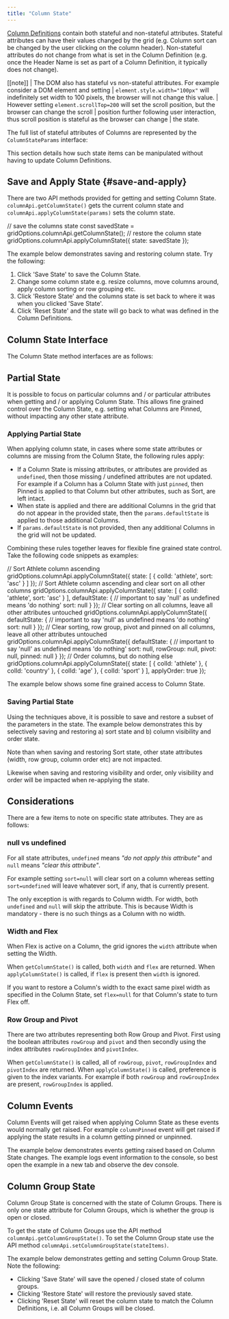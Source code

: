 ```yaml
---
title: "Column State"
---
```


[Column Definitions](/column-definitions/) contain both stateful and non-stateful attributes. Stateful attributes can
have their values changed by the grid (e.g. Column sort can be changed by the user clicking on the column header).
Non-stateful attributes do not change from what is set in the Column Definition (e.g. once the Header Name is set as
part of a Column Definition, it typically does not change).

[[note]]
| The DOM also has stateful vs non-stateful attributes. For example consider a DOM element and setting 
| `element.style.width="100px"` will indefinitely set width to 100 pixels, the browser will not change this value. 
| However setting `element.scrollTop=200` will set the scroll position, but the browser can change the scroll
| position further following user interaction, thus scroll position is stateful as the browser can change
| the state.


The full list of stateful attributes of Columns are represented by the `ColumnStateParams` interface:

<interface-documentation interfaceName='ColumnStateParams' ></interface-documentation>

This section details how such state items can be manipulated without having to update Column Definitions.

## Save and Apply State {#save-and-apply}

There are two API methods provided for getting and setting Column State. `columnApi.getColumnState()` gets the current
column state and `columnApi.applyColumnState(params)` sets the column state.

<snippet>
// save the columns state
const savedState = gridOptions.columnApi.getColumnState();
// restore the column state
gridOptions.columnApi.applyColumnState({ state: savedState });
</snippet>

The example below demonstrates saving and restoring column state. Try the following:

1. Click 'Save State' to save the Column State.
1. Change some column state e.g. resize columns, move columns around, apply column sorting or row grouping etc.
1. Click 'Restore State' and the columns state is set back to where it was when you clicked 'Save State'.
1. Click 'Reset State' and the state will go back to what was defined in the Column Definitions.

<grid-example title='Save and Apply State' name='save-apply-state' type='generated' options='{ "enterprise": true, "modules": ["clientside", "rowgrouping"] }'></grid-example>

## Column State Interface

The Column State method interfaces are as follows:

<api-documentation source='column-api/api.json' section='state' names='["getColumnState", "applyColumnState"]'></api-documentation>

## Partial State

It is possible to focus on particular columns and / or particular attributes when getting and / or applying Column
State. This allows fine grained control over the Column State, e.g. setting what Columns are Pinned, without impacting
any other state attribute.

### Applying Partial State

When applying column state, in cases where some state attributes or columns are missing from the Column State,
the following rules apply:

- If a Column State is missing attributes, or attributes are provided as `undefined`, then those missing / undefined
attributes are not updated. For example if a Column has a Column State with just `pinned`, then Pinned is applied to
that Column but other attributes, such as Sort, are left intact.
- When state is applied and there are additional Columns in the grid that do not appear in the provided state, then the
`params.defaultState` is applied to those additional Columns.
- If `params.defaultState` is not provided, then any additional Columns in the grid will not be updated.

Combining these rules together leaves for flexible fine grained state control. Take the following code snippets as
examples:

<snippet>
// Sort Athlete column ascending
gridOptions.columnApi.applyColumnState({
    state: [
        {
            colId: 'athlete',
            sort: 'asc'
        }
    ]
});
// Sort Athlete column ascending and clear sort on all other columns
gridOptions.columnApi.applyColumnState({
    state: [
        {
            colId: 'athlete',
            sort: 'asc'
        }
    ],
    defaultState: {
        // important to say 'null' as undefined means 'do nothing'
        sort: null
    }
});
// Clear sorting on all columns, leave all other attributes untouched
gridOptions.columnApi.applyColumnState({
    defaultState: {
        // important to say 'null' as undefined means 'do nothing'
        sort: null
    }
});
// Clear sorting, row group, pivot and pinned on all columns, leave all other attributes untouched
gridOptions.columnApi.applyColumnState({
    defaultState: {
        // important to say 'null' as undefined means 'do nothing'
        sort: null,
        rowGroup: null,
        pivot: null,
        pinned: null
    }
});
// Order columns, but do nothing else
gridOptions.columnApi.applyColumnState({
    state: [
        { colId: 'athlete' },
        { colId: 'country' },
        { colId: 'age' },
        { colId: 'sport' }
    ],
    applyOrder: true
});
</snippet>

The example below shows some fine grained access to Column State.

<grid-example title='Fine Grained State' name='fine-grained-state' type='mixed' options='{ "enterprise": true, "modules": ["clientside", "rowgrouping"] }'></grid-example>

### Saving Partial State

Using the techniques above, it is possible to save and restore a subset of the parameters in the state.
The example below demonstrates this by selectively saving and restoring a) sort state and
b) column visibility and order state.

Note than when saving and restoring Sort state, other state attributes (width, row group, column order etc)
are not impacted.

Likewise when saving and restoring visibility and order, only visibility and order will be impacted when
re-applying the state.

<grid-example title='Selective State' name='selective-state' type='generated' options='{ "enterprise": true, "modules": ["clientside", "rowgrouping"] }'></grid-example>

## Considerations

There are a few items to note on specific state attributes. They are as follows:

### **null** vs **undefined**

For all state attributes, `undefined` means _"do not apply this attribute"_ and `null` means _"clear this attribute"_.

For example setting `sort=null` will clear sort on a column whereas setting
`sort=undefined` will leave whatever sort, if any, that is currently present.

The only exception is with regards to Column width. For width, both `undefined`
and `null` will skip the attribute. This is because Width is mandatory - there
is no such things as a Column with no width.

### Width and Flex

When Flex is active on a Column, the grid ignores the `width` attribute when setting the Width.

When `getColumnState()` is called, both `width` and `flex` are returned.
When `applyColumnState()` is called, if `flex` is present then `width` is
ignored.

If you want to restore a Column's width to the exact same pixel width as specified in the Column State,
set `flex=null` for that Column's state to turn Flex off.

### Row Group and Pivot

There are two attributes representing both Row Group and Pivot. First using the boolean attributes
`rowGroup` and `pivot` and then secondly using the index attributes `rowGroupIndex`
and `pivotIndex`.

When `getColumnState()` is called, all of `rowGroup`, `pivot`,
`rowGroupIndex` and `pivotIndex` are returned. When
`applyColumnState()` is called, preference is given to the index variants. For example
if both `rowGroup` and `rowGroupIndex` are present, `rowGroupIndex`
is applied.

## Column Events

Column Events will get raised when applying Column State as these events would
normally get raised. For example `columnPinned` event will get raised if applying
the state results in a column getting pinned or unpinned.

The example below demonstrates events getting raised based on Column State changes.
The example logs event information to the console, so best open the example in
a new tab and observe the dev console.

<grid-example title='Column Events' name='column-events' type='generated' options='{ "enterprise": true, "modules": ["clientside", "rowgrouping"] }'></grid-example>

## Column Group State

Column Group State is concerned with the state of Column Groups. There is only one state attribute for Column Groups,
which is whether the group is open or closed.

To get the state of Column Groups use the API method `columnApi.getColumnGroupState()`. To
set the Column Group state use the API method `columnApi.setColumnGroupState(stateItems)`.

<api-documentation source='column-api/api.json' section='state' names='["getColumnGroupState", "setColumnGroupState"]' ></api-documentation>

The example below demonstrates getting and setting Column Group State. Note the following:

- Clicking 'Save State' will save the opened / closed state of column groups.
- Clicking 'Restore State' will restore the previously saved state.
- Clicking 'Reset State' will reset the column state to match the Column Definitions,
i.e. all Column Groups will be closed.

<grid-example title='Column Group State' name='column-group-state' type='generated' options='{ "enterprise": true, "modules": ["clientside", "rowgrouping"] }'></grid-example>
